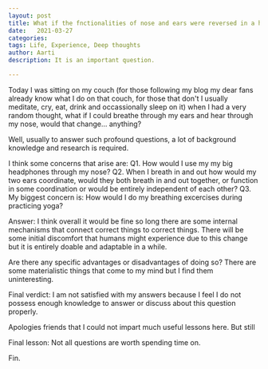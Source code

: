 ```yaml
---
layout: post
title: What if the fnctionalities of nose and ears were reversed in a human?
date:   2021-03-27
categories:
tags: Life, Experience, Deep thoughts
author: Aarti
description: It is an important question. 

---
```


<!--more-->

Today I was sitting on my couch (for those following my blog my dear fans already know what I do on that couch, 
for those that don't I usually meditate, cry, eat, drink and occassionally sleep on it) when I had a very random 
thought, what if I could breathe through my ears and hear through my nose, would that change... anything?

Well, usually to answer such profound questions, a lot of background knowledge and research is required. 

I think some concerns that arise are:
    Q1. How would I use my my big headphones through my nose?
    Q2. When I breath in and out how would my two ears coordinate, would they both breath in and out together, or
    function in some coordination or would be entirely independent of each other?
    Q3. My biggest concern is: How would I do my breathing excercises during practicing yoga?

Answer: I think overall it would be fine so long there are some internal mechanisms that connect correct things to 
correct things. 
There will be some initial discomfort that humans might experience due to this change but it is entirely doable and 
adaptable in a while. 

Are there any specific advantages or disadvantages of doing so?
There are some materialistic things that come to my mind but I find them uninteresting. 


Final verdict: I am not satisfied with my answers because I feel I do not possess enough knowledge 
to answer or discuss about this question properly. 

Apologies friends that I could not impart much useful lessons here. 
But still

Final lesson: Not all questions are worth spending time on. 

Fin. 


















